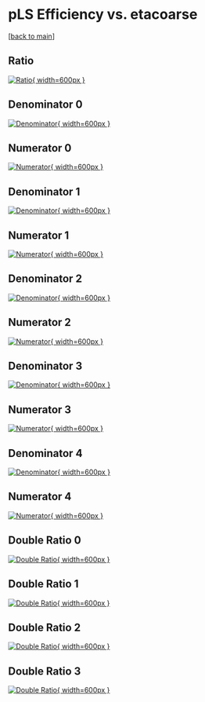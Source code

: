 # pLS Efficiency vs. etacoarse

[[back to main](./)]



## Ratio

[![Ratio](../mtv/var/pLS_xtr_211_0_eff_etacoarse.png){ width=600px }](../mtv/var/pLS_xtr_211_0_eff_etacoarse.pdf)

## Denominator 0

[![Denominator](../mtv/den/pLS_xtr_211_0_eff_etacoarse_den0.png){ width=600px }](../mtv/den/pLS_xtr_211_0_eff_etacoarse_den0.pdf)

## Numerator 0

[![Numerator](../mtv/num/pLS_xtr_211_0_eff_etacoarse_num0.png){ width=600px }](../mtv/num/pLS_xtr_211_0_eff_etacoarse_num0.pdf)

## Denominator 1

[![Denominator](../mtv/den/pLS_xtr_211_0_eff_etacoarse_den1.png){ width=600px }](../mtv/den/pLS_xtr_211_0_eff_etacoarse_den1.pdf)

## Numerator 1

[![Numerator](../mtv/num/pLS_xtr_211_0_eff_etacoarse_num1.png){ width=600px }](../mtv/num/pLS_xtr_211_0_eff_etacoarse_num1.pdf)

## Denominator 2

[![Denominator](../mtv/den/pLS_xtr_211_0_eff_etacoarse_den2.png){ width=600px }](../mtv/den/pLS_xtr_211_0_eff_etacoarse_den2.pdf)

## Numerator 2

[![Numerator](../mtv/num/pLS_xtr_211_0_eff_etacoarse_num2.png){ width=600px }](../mtv/num/pLS_xtr_211_0_eff_etacoarse_num2.pdf)

## Denominator 3

[![Denominator](../mtv/den/pLS_xtr_211_0_eff_etacoarse_den3.png){ width=600px }](../mtv/den/pLS_xtr_211_0_eff_etacoarse_den3.pdf)

## Numerator 3

[![Numerator](../mtv/num/pLS_xtr_211_0_eff_etacoarse_num3.png){ width=600px }](../mtv/num/pLS_xtr_211_0_eff_etacoarse_num3.pdf)

## Denominator 4

[![Denominator](../mtv/den/pLS_xtr_211_0_eff_etacoarse_den4.png){ width=600px }](../mtv/den/pLS_xtr_211_0_eff_etacoarse_den4.pdf)

## Numerator 4

[![Numerator](../mtv/num/pLS_xtr_211_0_eff_etacoarse_num4.png){ width=600px }](../mtv/num/pLS_xtr_211_0_eff_etacoarse_num4.pdf)

## Double Ratio 0

[![Double Ratio](../mtv/ratio/pLS_xtr_211_0_eff_etacoarse_ratio0.png){ width=600px }](../mtv/ratio/pLS_xtr_211_0_eff_etacoarse_ratio0.pdf)

## Double Ratio 1

[![Double Ratio](../mtv/ratio/pLS_xtr_211_0_eff_etacoarse_ratio1.png){ width=600px }](../mtv/ratio/pLS_xtr_211_0_eff_etacoarse_ratio1.pdf)

## Double Ratio 2

[![Double Ratio](../mtv/ratio/pLS_xtr_211_0_eff_etacoarse_ratio2.png){ width=600px }](../mtv/ratio/pLS_xtr_211_0_eff_etacoarse_ratio2.pdf)

## Double Ratio 3

[![Double Ratio](../mtv/ratio/pLS_xtr_211_0_eff_etacoarse_ratio3.png){ width=600px }](../mtv/ratio/pLS_xtr_211_0_eff_etacoarse_ratio3.pdf)

